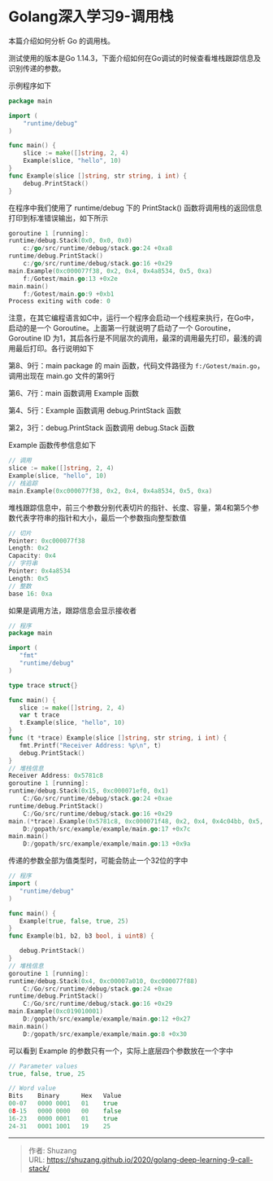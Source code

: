 # Golang深入学习9-调用栈


本篇介绍如何分析 Go 的调用栈。

<!--more-->

测试使用的版本是Go 1.14.3，下面介绍如何在Go调试的时候查看堆栈跟踪信息及识别传递的参数。

示例程序如下

```go
package main

import (
	"runtime/debug"
)

func main() {
	slice := make([]string, 2, 4)
	Example(slice, "hello", 10)
}
func Example(slice []string, str string, i int) {
	debug.PrintStack()
}
```

在程序中我们使用了 runtime/debug 下的 PrintStack() 函数将调用栈的返回信息打印到标准错误输出，如下所示

```go
goroutine 1 [running]:
runtime/debug.Stack(0x0, 0x0, 0x0)
	c:/go/src/runtime/debug/stack.go:24 +0xa8
runtime/debug.PrintStack()
	c:/go/src/runtime/debug/stack.go:16 +0x29
main.Example(0xc000077f38, 0x2, 0x4, 0x4a8534, 0x5, 0xa)
	f:/Gotest/main.go:13 +0x2e
main.main()
	f:/Gotest/main.go:9 +0xb1
Process exiting with code: 0
```

注意，在其它编程语言如C中，运行一个程序会启动一个线程来执行，在Go中，启动的是一个 Goroutine。上面第一行就说明了启动了一个 Goroutine，Goroutine ID 为1，其后各行是不同层次的调用，最深的调用最先打印，最浅的调用最后打印。各行说明如下

第8、9行：main package 的 main 函数，代码文件路径为 `f:/Gotest/main.go`，调用出现在 main.go 文件的第9行

第6、7行：main 函数调用 Example 函数

第4、5行：Example 函数调用 debug.PrintStack 函数

第2，3行：debug.PrintStack 函数调用 debug.Stack 函数

Example 函数传参信息如下

```go
// 调用
slice := make([]string, 2, 4)
Example(slice, "hello", 10)
// 栈追踪
main.Example(0xc000077f38, 0x2, 0x4, 0x4a8534, 0x5, 0xa)
```

堆栈跟踪信息中，前三个参数分别代表切片的指针、长度、容量，第4和第5个参数代表字符串的指针和大小，最后一个参数指向整型数值

```go
// 切片
Pointer: 0xc000077f38
Length: 0x2
Capacity: 0x4
// 字符串
Pointer: 0x4a8534
Length: 0x5
// 整数
base 16: 0xa
```

如果是调用方法，跟踪信息会显示接收者

```go
// 程序
package main

import (
   "fmt"
   "runtime/debug"
)

type trace struct{}

func main() {
   slice := make([]string, 2, 4)
   var t trace
   t.Example(slice, "hello", 10)
}
func (t *trace) Example(slice []string, str string, i int) {
   fmt.Printf("Receiver Address: %p\n", t)
   debug.PrintStack()
}
// 堆栈信息
Receiver Address: 0x5781c8
goroutine 1 [running]:
runtime/debug.Stack(0x15, 0xc000071ef0, 0x1)
	C:/Go/src/runtime/debug/stack.go:24 +0xae
runtime/debug.PrintStack()
	C:/Go/src/runtime/debug/stack.go:16 +0x29
main.(*trace).Example(0x5781c8, 0xc000071f48, 0x2, 0x4, 0x4c04bb, 0x5, 0xa)
	D:/gopath/src/example/example/main.go:17 +0x7c
main.main()
	D:/gopath/src/example/example/main.go:13 +0x9a
```

传递的参数全部为值类型时，可能会防止一个32位的字中

```go
// 程序
import (
   "runtime/debug"
)

func main() {
   Example(true, false, true, 25)
}
func Example(b1, b2, b3 bool, i uint8) {

   debug.PrintStack()
}
// 堆栈信息
goroutine 1 [running]:
runtime/debug.Stack(0x4, 0xc00007a010, 0xc000077f88)
	C:/Go/src/runtime/debug/stack.go:24 +0xae
runtime/debug.PrintStack()
	C:/Go/src/runtime/debug/stack.go:16 +0x29
main.Example(0xc019010001)
	D:/gopath/src/example/example/main.go:12 +0x27
main.main()
	D:/gopath/src/example/example/main.go:8 +0x30
```

可以看到 Example 的参数只有一个，实际上底层四个参数放在一个字中

```go
// Parameter values
true, false, true, 25

// Word value
Bits    Binary      Hex   Value
00-07   0000 0001   01    true
08-15   0000 0000   00    false
16-23   0000 0001   01    true
24-31   0001 1001   19    25
```



---

> 作者: Shuzang  
> URL: https://shuzang.github.io/2020/golang-deep-learning-9-call-stack/  

